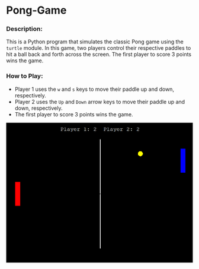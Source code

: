 # Pong-Game

### Description:
This is a Python program that simulates the classic Pong game using the `turtle` module. In this game, two players control their respective paddles to hit a ball back and forth across the screen. The first player to score 3 points wins the game.

### How to Play:
- Player 1 uses the `w` and `s` keys to move their paddle up and down, respectively.
- Player 2 uses the `Up` and `Down` arrow keys to move their paddle up and down, respectively.
- The first player to score 3 points wins the game.
<p align="center">
  <img src="https://github.com/Abdulrahman295/Pong-Game/blob/main/game_screenshot.png" alt="Game screenshot">
</p>
